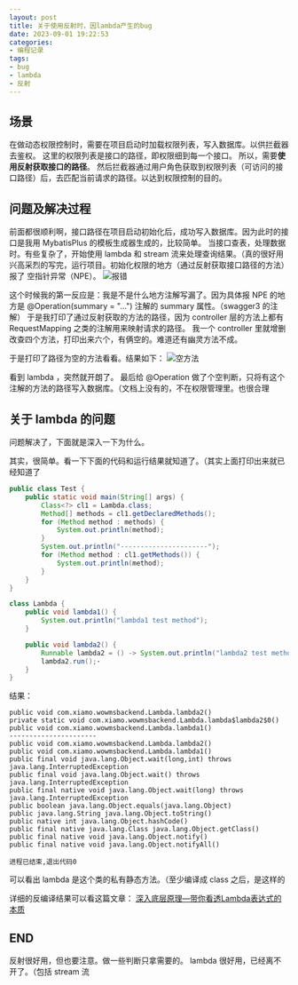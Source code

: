 ```yaml
---
layout: post
title: 关于使用反射时，因lambda产生的bug
date: 2023-09-01 19:22:53
categories:
- 编程记录
tags:
- bug
- lambda
- 反射
---
```


## 场景

在做动态权限控制时，需要在项目启动时加载权限列表，写入数据库。以供拦截器去鉴权。
这里的权限列表是接口的路径，即权限细到每一个接口。
所以，需要**使用反射获取接口的路径**。
然后拦截器通过用户角色获取到权限列表（可访问的接口路径）后，去匹配当前请求的路径。以达到权限控制的目的。

## 问题及解决过程

前面都很顺利啊，接口路径在项目启动初始化后，成功写入数据库。因为此时的接口是我用 MybatisPlus 的模板生成器生成的，比较简单。
当接口查表，处理数据时。有些复杂了，开始使用 lambda 和 stream 流来处理查询结果。（真的很好用
兴高采烈的写完，运行项目。初始化权限的地方（通过反射获取接口路径的方法）报了 空指针异常（NPE）。
![报错](https://cooooing.github.io/images/编程记录/关于使用反射时，因lambda产生的bug/报错.png)

这个时候我的第一反应是：我是不是什么地方注解写漏了。因为具体报 NPE 的地方是 @Operation(summary = "...") 注解的 summary 属性。（swagger3 的注解）
于是我打印了通过反射获取的方法的路径，因为 controller 层的方法上都有 RequestMapping 之类的注解用来映射请求的路径。
我一个 controller 里就增删改查四个方法，打印出来六个，有俩空的。难道还有幽灵方法不成。

于是打印了路径为空的方法看看。结果如下：
![空方法](https://cooooing.github.io/images/编程记录/关于使用反射时，因lambda产生的bug/空方法.png)

看到 lambda ，突然就开朗了。
最后给 @Operation 做了个空判断，只将有这个注解的方法的路径写入数据库。（文档上没有的，不在权限管理里。也很合理

## 关于 lambda 的问题

问题解决了，下面就是深入一下为什么。

其实，很简单。看一下下面的代码和运行结果就知道了。（其实上面打印出来就已经知道了

~~~java
public class Test {
    public static void main(String[] args) {
        Class<?> cl1 = Lambda.class;
        Method[] methods = cl1.getDeclaredMethods();
        for (Method method : methods) {
            System.out.println(method);
        }
        System.out.println("----------------------");
        for (Method method : cl1.getMethods()) {
            System.out.println(method);
        }
    }
}

class Lambda {
    public void lambda1() {
        System.out.println("lambda1 test method");
    }

    public void lambda2() {
        Runnable lambda2 = () -> System.out.println("lambda2 test method");
        lambda2.run();·
    }
}
~~~

结果：
~~~text
public void com.xiamo.wowmsbackend.Lambda.lambda2()
private static void com.xiamo.wowmsbackend.Lambda.lambda$lambda2$0()
public void com.xiamo.wowmsbackend.Lambda.lambda1()
----------------------
public void com.xiamo.wowmsbackend.Lambda.lambda2()
public void com.xiamo.wowmsbackend.Lambda.lambda1()
public final void java.lang.Object.wait(long,int) throws java.lang.InterruptedException
public final void java.lang.Object.wait() throws java.lang.InterruptedException
public final native void java.lang.Object.wait(long) throws java.lang.InterruptedException
public boolean java.lang.Object.equals(java.lang.Object)
public java.lang.String java.lang.Object.toString()
public native int java.lang.Object.hashCode()
public final native java.lang.Class java.lang.Object.getClass()
public final native void java.lang.Object.notify()
public final native void java.lang.Object.notifyAll()

进程已结束,退出代码0
~~~

可以看出 lambda 是这个类的私有静态方法。（至少编译成 class 之后，是这样的

详细的反编译结果可以看这篇文章：
[深入底层原理—带你看透Lambda表达式的本质](https://blog.csdn.net/weixin_57907028/article/details/117367380)

## END

反射很好用，但也要注意。做一些判断只拿需要的。
lambda 很好用，已经离不开了。（包括 stream 流
